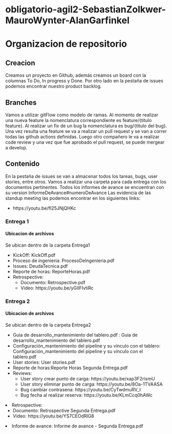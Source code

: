 # obligatorio-agil2-SebastianZolkwer-MauroWynter-AlanGarfinkel


# Organizacion de repositorio

## Creacion
Creamos un proyecto en Github, además creamos un board con la columnas To Do, In progress y Done.
Por otro lado en la pestaña de issues podemos encontrar nuestro product backlog.

## Branches
Vamos a utilizar gitFlow como modelo de ramas. Al momento de realizar una nueva feature la nomenclatura correspondiente es feature/{titulo feature}. Al realizar un fix de un bug la nomenclatura es bug/{titulo del bug}. Una vez resulta una feature se va a realizar un pull request y se van a correr todas las github actions definidas. Luego otro compañero le va a realizar code review y una vez que fue aprobado el pull request, se puede mergear a develop. 

## Contenido
En la pestaña de issues se van a almacenar todos los  tareas, bugs, user stories, entre otros.
Vamos a realizar una carpeta para cada entrega con los documentos pertinentes.
Todos los informes de avance se encuentran con su version InformeDeAvance#numeroDeAvance
Las evidencia de las standup meeting las podemos encontrar en los siguientes links:
<ul> 
  <li> https://youtu.be/fI25JNjQHKc </li>
</ul>

### Entrega 1
#### Ubicacion de archivos
Se ubican dentro de la carpeta Entrega1
<ul>
  <li>KickOff: KickOff.pdf</li>
  <li>Proceso de ingenieria:  ProcesoDeIngenieria.pdf</li>
  <li>Issues: DeudaTecnica.pdf</li>
  <li>Reporte de horas: ReporteHoras.pdf</li>
  <li>Retrospective: 
    <ul>
      <li> Documento: Retrospective.pdf</li>
      <li> Video: https://youtu.be/yGlIFIvtiRc</li>
    </ul>
  </ul>

### Entrega 2
#### Ubicacion de archivos
Se ubican dentro de la carpeta Entrega2
<ul>
  <li>Guia de desarrollo_mantenimiento del tablero.pdf : Guia de desarrollo_mantenimiento del tablero.pdf</li>
  <li>Configuración_mantenimiento del pipeline y su vínculo con el tablero:  Configuración_mantenimiento del pipeline y su vínculo con el tablero.pdf</li>
  <li> User stories: User stories.pdf</li>
  <li>Reporte de horas:Reporte Horas Segunda Entrega.pdf</li>
  <li>Reviews: 
    <ul>
      <li> User story crear punto de carga: https://youtu.be/xap3F2rismU</li>
      <li> User story eliminar punto de carga: https://youtu.be/8Oa-1TVAASA</li>
      <li> Bug cambiar contrasena: https://youtu.be/CyTwdmuRV_I</li>
      <li> Bug fecha al realizar reserva: https://youtu.be/KLmCcq0hAWc</li>
    </ul>
  </ul>
  </li>
  <li>Retrospective: 
    <ul>
      <li> Documento: Retrospective Segunda Entrega.pdf</li>
      <li> Video: https://youtu.be/YS7CEOdRlG8</li>
    </ul> 
  </li>
  <li> Informe de avance: Informe de avance - Segunda Entrega.pdf</li>
</ul>
  



